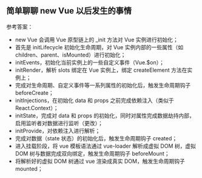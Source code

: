 ## 简单聊聊 new Vue 以后发生的事情
参考答案：

- new Vue 会调用 Vue 原型链上的 _init 方法对 Vue 实例进行初始化；
- 首先是 initLifecycle 初始化生命周期，对 Vue 实例内部的一些属性（如 children、parent、isMounted）进行初始化；
- initEvents，初始化当前实例上的一些自定义事件（Vue.$on）；
- initRender，解析 slots 绑定在 Vue 实例上，绑定 createElement 方法在实例上；
- 完成对生命周期、自定义事件等一系列属性的初始化后，触发生命周期钩子 beforeCreate；
- initInjections，在初始化 data 和 props 之前完成依赖注入（类似于 React.Context）；
- initState，完成对 data 和 props 的初始化，同时对属性完成数据劫持内部，启用监听者对数据进行监听（更改）；
- initProvide，对依赖注入进行解析；
- 完成对数据（state 状态）的初始化后，触发生命周期钩子 created；
- 进入挂载阶段，将 vue 模板语法通过 vue-loader 解析成虚拟 DOM 树，虚拟 DOM 树与数据完成双向绑定，触发生命周期钩子 beforeMount；
- 将解析好的虚拟 DOM 树通过 vue 渲染成真实 DOM，触发生命周期钩子 mounted；